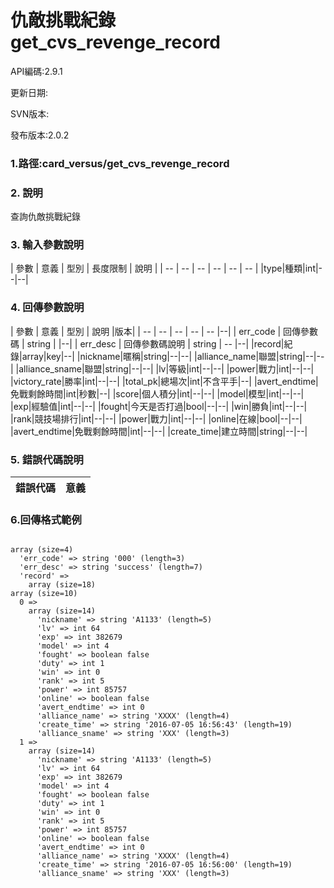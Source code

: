 
# 仇敵挑戰紀錄 get_cvs_revenge_record


API編碼:2.9.1

> 


更新日期:

> 

SVN版本:


發布版本:2.0.2

### 1.路徑:card_versus/get_cvs_revenge_record

### 2. 說明
查詢仇敵挑戰紀錄

### 3. 輸入參數說明


| 參數 | 意義 | 型別 | 長度限制 | 說明 |
| -- | -- | -- | -- | -- | -- |
|type|種類|int|--|--|


### 4. 回傳參數說明
| 參數 | 意義 | 型別 | 說明 |版本|
| -- | -- | -- | -- | -- |--|
| err_code | 回傳參數碼 | string |  |--|
| err_desc | 回傳參數碼說明 | string | -- |--|
|record|紀錄|array|key|--|
|nickname|暱稱|string|--|--|
|alliance_name|聯盟|string|--|--|
|alliance_sname|聯盟|string|--|--|
|lv|等級|int|--|--|
|power|戰力|int|--|--|
|victory_rate|勝率|int|--|--|
|total_pk|總場次|int|不含平手|--|
|avert_endtime|免戰剩餘時間|int|秒數|--|
|score|個人積分|int|--|--|
|model|模型|int|--|--|
|exp|經驗值|int|--|--|
|fought|今天是否打過|bool|--|--|
|win|勝負|int|--|--|
|rank|競技場排行|int|--|--|
|power|戰力|int|--|--|
|online|在線|bool|--|--|
|avert_endtime|免戰剩餘時間|int|--|--|
|create_time|建立時間|string|--|--|


### 5. 錯誤代碼說明
|錯誤代碼|意義|
|--|--|



### 6.回傳格式範例

```

array (size=4)
  'err_code' => string '000' (length=3)
  'err_desc' => string 'success' (length=7)
  'record' => 
    array (size=18)
array (size=10)
  0 => 
    array (size=14)
      'nickname' => string 'A1133' (length=5)
      'lv' => int 64
      'exp' => int 382679
      'model' => int 4
      'fought' => boolean false
      'duty' => int 1
      'win' => int 0
      'rank' => int 5
      'power' => int 85757
      'online' => boolean false
      'avert_endtime' => int 0
      'alliance_name' => string 'XXXX' (length=4)
      'create_time' => string '2016-07-05 16:56:43' (length=19)
      'alliance_sname' => string 'XXX' (length=3)
  1 => 
    array (size=14)
      'nickname' => string 'A1133' (length=5)
      'lv' => int 64
      'exp' => int 382679
      'model' => int 4
      'fought' => boolean false
      'duty' => int 1
      'win' => int 0
      'rank' => int 5
      'power' => int 85757
      'online' => boolean false
      'avert_endtime' => int 0
      'alliance_name' => string 'XXXX' (length=4)
      'create_time' => string '2016-07-05 16:56:00' (length=19)
      'alliance_sname' => string 'XXX' (length=3)

```

